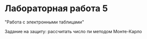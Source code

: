 # Лабораторная работа 5

"Работа с электронными таблицами"

Задание на защиту: рассчитать число пи методом Монте-Карло
